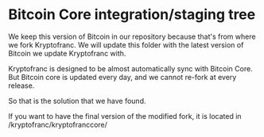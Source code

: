 Bitcoin Core integration/staging tree
=====================================

We keep this version of Bitcoin in our repository because that's from where we fork Kryptofranc. We will update this folder with the latest version of Bitcoin we update Kryptofranc with.

Kryptofranc is designed to be almost automatically sync with Bitcoin Core. But Bitcoin core is updated every day, and we cannot re-fork at every release. 

So that is the solution that we have found.

If you want to have the final version of the modified fork, it is located in /kryptofranc/kryptofranccore/
